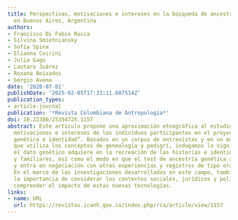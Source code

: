 ```yaml
---
title: Perspectivas, motivaciones e intereses en la búsqueda de ancestrías genéticas
  en Buenos Aires, Argentina
authors:
- Francisco Di Fabio Rocca
- Silvina Smietniansky
- Sofía Spina
- Elianna Coirini
- Julia Gago
- Lautaro Juárez
- Roxana Boixados
- Sergio Avena
date: '2020-07-01'
publishDate: '2025-02-05T17:31:11.607514Z'
publication_types:
- article-journal
publication: '*Revista Colombiana de Antropología*'
doi: 10.22380/2539472X.1157
abstract: Este artículo propone una aproximación etnográfica al estudio de las perspectivas,
  motivaciones e intereses de los individuos participantes en el proyecto “Ancestría
  genética e identidad”. Basados en un corpus de entrevistas y en un marco teórico
  que utiliza los conceptos de genealogía y pedigrí, indagamos la significación que
  el dato genético adquiere en la recreación de las historias e identidades personales
  y familiares, así como el modo en que el test de ancestría genética se articula
  y entra en negociación con otras experiencias y registros de tipo oral o escrito.
  En el marco de las investigaciones desarrolladas en este campo, también señalamos
  la importancia de considerar los contextos sociales, jurídicos y políticos para
  comprender el impacto de estas nuevas tecnologías.
links:
- name: URL
  url: https://revistas.icanh.gov.co/index.php/rca/article/view/1157
---
```

